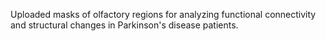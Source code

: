 Uploaded masks of olfactory regions for analyzing functional connectivity and structural changes in Parkinson's disease patients.

